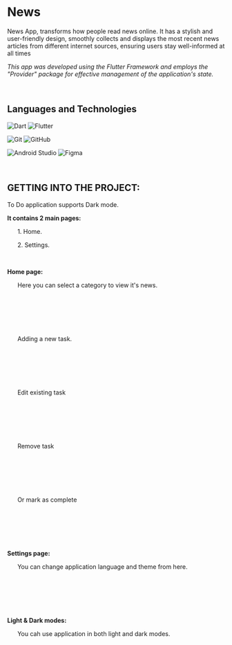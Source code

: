 # News

News App, transforms how people read news online. It has a stylish and user-friendly design, smoothly collects and displays the most recent news articles from different internet sources, ensuring users stay well-informed at all times

*This app was developed using the Flutter Framework and employs the "Provider" package for effective management of the application's state.*

&nbsp;

## Languages and Technologies
![Dart](https://img.shields.io/badge/dart-%230175C2.svg?style=for-the-badge&logo=dart&logoColor=white)
![Flutter](https://img.shields.io/badge/Flutter-%2302569B.svg?style=for-the-badge&logo=Flutter&logoColor=white)

![Git](https://img.shields.io/badge/git-%23F05033.svg?style=for-the-badge&logo=git&logoColor=white)
![GitHub](https://img.shields.io/badge/github-%23121011.svg?style=for-the-badge&logo=github&logoColor=white)

![Android Studio](https://img.shields.io/badge/Android%20Studio-3DDC84.svg?style=for-the-badge&logo=android-studio&logoColor=white)
![Figma](https://img.shields.io/badge/figma-%23F24E1E.svg?style=for-the-badge&logo=figma&logoColor=white)

&nbsp;

## GETTING INTO THE PROJECT:
To Do application supports Dark mode.

**It contains 2 main pages:**

&nbsp; &nbsp; &nbsp; 1. Home.

&nbsp; &nbsp; &nbsp; 2. Settings.

&nbsp;

**Home page:**

&nbsp; &nbsp; &nbsp; Here you can select a category to view it's news.

&nbsp;

<!-- <img src="https://github.com/bstawy/Islami/blob/master/screenshots/QuranTab.gif" width="300" /> -->

&nbsp;


&nbsp;

&nbsp; &nbsp; &nbsp; Adding a new task.

&nbsp;

<!-- <img src="https://github.com/bstawy/Islami/blob/master/screenshots/HadethTab.gif" width="300" /> -->

&nbsp;


&nbsp;

&nbsp; &nbsp; &nbsp; Edit existing task

&nbsp;

<!-- <img src="https://github.com/bstawy/Islami/blob/master/screenshots/HadethTab.gif" width="300" /> -->

&nbsp;


&nbsp;

&nbsp; &nbsp; &nbsp; Remove task 

&nbsp;

<!-- <img src="https://github.com/bstawy/Islami/blob/master/screenshots/HadethTab.gif" width="300" /> -->

&nbsp;


&nbsp;

&nbsp; &nbsp; &nbsp; Or mark as complete

&nbsp;

<!-- <img src="https://github.com/bstawy/Islami/blob/master/screenshots/HadethTab.gif" width="300" /> -->

&nbsp;


&nbsp;

**Settings page:**

&nbsp; &nbsp; &nbsp; You can change application language and theme from here.

&nbsp;

<!-- <img src="https://github.com/bstawy/Islami/blob/master/screenshots/HadethTab.gif" width="300" /> -->

&nbsp;


&nbsp;

**Light & Dark modes:**

&nbsp; &nbsp; &nbsp; You cah use application in both light and dark modes.

&nbsp;

<!-- <img src="https://github.com/bstawy/Islami/blob/master/screenshots/HadethTab.gif" width="300" /> -->

&nbsp;


&nbsp;
<!-- 
**Multi language:**

&nbsp; &nbsp; &nbsp; Application supports English and Arabic languages but only in tabs. Sura verses and hadeth content are in Arabic language.

&nbsp;
-->
<!-- <img src="https://github.com/bstawy/Islami/blob/master/screenshots/ArabicLanguage.gif" width="300" /> -->
<!-- ![image](screenshots/QuranTab.gif =250x250) -->

&nbsp;
